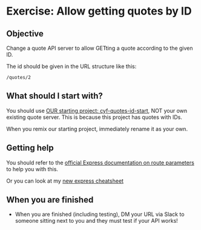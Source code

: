 # Exercise: Allow getting quotes by ID

## Objective
Change a quote API server to allow GETting a quote according to the given ID.

The id should be given in the URL structure like this:

`/quotes/2`

## What should I start with?
You should use [OUR starting project: cyf-quotes-id-start](https://glitch.com/~cyf-quotes-id-start), NOT your own existing quote server.  This is because this project has quotes with IDs.

When you remix our starting project, immediately rename it as your own.

## Getting help

You should refer to the [official Express documentation on route parameters](https://expressjs.com/en/guide/routing.html#route-parameters) to help you with this.

Or you can look at my [new express cheatsheet](../express-cheatsheet.md)

## When you are finished
* When you are finished (including testing), DM your URL via Slack to someone sitting next to you and they must test if your API works!
